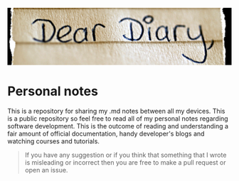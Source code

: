 ![Funny image](./assets/dearDiary.png)
# Personal notes

This is a repository for sharing my .md notes between all my devices. This is a public repository so feel free to read all of my personal notes regarding software development. This is the outcome of reading and understanding a fair amount of official documentation, handy developer's blogs and watching courses and tutorials.

> If you have any suggestion or if you think that something that I wrote is misleading or incorrect then you are free to make a pull request or open an issue.
